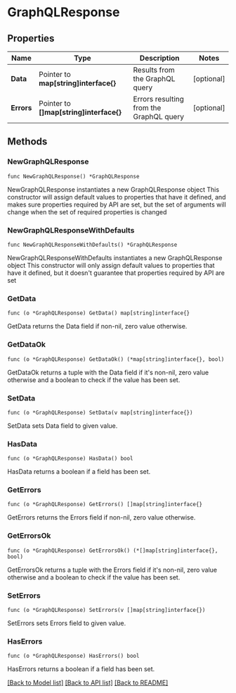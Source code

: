 # GraphQLResponse

## Properties

Name | Type | Description | Notes
------------ | ------------- | ------------- | -------------
**Data** | Pointer to **map[string]interface{}** | Results from the GraphQL query | [optional] 
**Errors** | Pointer to **[]map[string]interface{}** | Errors resulting from the GraphQL query | [optional] 

## Methods

### NewGraphQLResponse

`func NewGraphQLResponse() *GraphQLResponse`

NewGraphQLResponse instantiates a new GraphQLResponse object
This constructor will assign default values to properties that have it defined,
and makes sure properties required by API are set, but the set of arguments
will change when the set of required properties is changed

### NewGraphQLResponseWithDefaults

`func NewGraphQLResponseWithDefaults() *GraphQLResponse`

NewGraphQLResponseWithDefaults instantiates a new GraphQLResponse object
This constructor will only assign default values to properties that have it defined,
but it doesn't guarantee that properties required by API are set

### GetData

`func (o *GraphQLResponse) GetData() map[string]interface{}`

GetData returns the Data field if non-nil, zero value otherwise.

### GetDataOk

`func (o *GraphQLResponse) GetDataOk() (*map[string]interface{}, bool)`

GetDataOk returns a tuple with the Data field if it's non-nil, zero value otherwise
and a boolean to check if the value has been set.

### SetData

`func (o *GraphQLResponse) SetData(v map[string]interface{})`

SetData sets Data field to given value.

### HasData

`func (o *GraphQLResponse) HasData() bool`

HasData returns a boolean if a field has been set.

### GetErrors

`func (o *GraphQLResponse) GetErrors() []map[string]interface{}`

GetErrors returns the Errors field if non-nil, zero value otherwise.

### GetErrorsOk

`func (o *GraphQLResponse) GetErrorsOk() (*[]map[string]interface{}, bool)`

GetErrorsOk returns a tuple with the Errors field if it's non-nil, zero value otherwise
and a boolean to check if the value has been set.

### SetErrors

`func (o *GraphQLResponse) SetErrors(v []map[string]interface{})`

SetErrors sets Errors field to given value.

### HasErrors

`func (o *GraphQLResponse) HasErrors() bool`

HasErrors returns a boolean if a field has been set.


[[Back to Model list]](../README.md#documentation-for-models) [[Back to API list]](../README.md#documentation-for-api-endpoints) [[Back to README]](../README.md)


